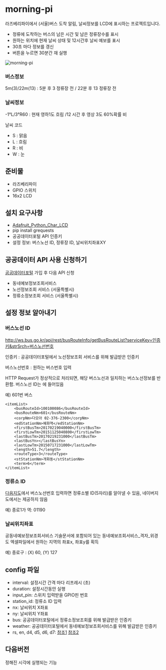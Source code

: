 # morning-pi #

라즈베리파이에서 (서울)버스 도착 알림, 날씨정보를 LCD에 표시하는 프로젝트입니다.

* 정류에 도착하는 버스의 남은 시간 및 남은 정류장수를 표시
* 원하는 위치에 현재 날씨 상태 및 12시간후 날씨 예보를 표시
* 30초 마다 정보를 갱신
* 버튼을 누르면 30분간 재 실행

![morning-pi](http://i.imgur.com/WHF5RHo.jpg)

### 버스정보
5m(3)/22m(13) : 5분 후 3 정류장 전 / 22분 후 13 정류장 전     

### 날씨정보
-1°L/3°R60 : 현재 영하1도 흐림 /12 시간 후 영상 3도 60%확률 비

날씨 코드

* S : 맑음
* L : 흐림
* R : 비
* W : 눈


## 준비물

* 라즈베리파이
* GPIO 스위치
* 16x2 LCD

## 설치 요구사항

* [Adafruit_Python_Char_LCD](https://github.com/adafruit/Adafruit_Python_CharLCD)
* pip install grequests
* 공공데이터포털 API 인증키
* 설정 정보: 버스노선 ID, 정류장 ID, 날씨위치좌표XY

## 공공데이터 API 사용 신청하기

[공공데이터포털](https://www.data.go.kr) 가입 후 다음 API 신청

* 동네예보정보조회서비스
* 노선정보조회 서비스 (서울특별시)
* 정류소정보조회 서비스 (서울특별시)


## 설정 정보 알아내기

### 버스노선 ID

http://ws.bus.go.kr/api/rest/busRouteInfo/getBusRouteList?serviceKey=인증키&strSrch=버스노선번호

인증키 : 공공데이터포털에서 노선정보조회 서비스를 위해 발급받은 인증키

버스노선번호 : 원하는 버스번호 입력


HTTP Request가 정상적으로 처리되면, 해당 버스노선과 일치하는 버스노선정보를 반환함. 버스노선 ID는  <busRouteId>에 들어있음

예) 601번 버스
```
<itemList>
    <busRouteId>100100086</busRouteId>
    <busRouteNm>601</busRouteNm>
    <corpNm>다모아 02-376-2300</corpNm>
    <edStationNm>혜화역</edStationNm>
    <firstBusTm>20170219040000</firstBusTm>
    <firstLowTm>20151125040800</firstLowTm>
    <lastBusTm>20170219231000</lastBusTm>
    <lastBusYn></lastBusYn>
    <lastLowTm>20150717231000</lastLowTm>
    <length>51.7</length>
    <routeType>3</routeType>
    <stStationNm>개화동</stStationNm>
    <term>6</term>
</itemList>
```

### 정류소 ID

[다음지도](http://map.daum.net/)에서 버스노선번호 입력하면 정류소별 ID(5자리)를 알아낼 수 있음, 네이버지도에서는 제공하지 않음

예) 종로1가 역: 01190


### 날씨위치좌표

공동네예보정보조회서비스 기술문서에 포함되어 있는 동네예보조회서비스_격자_위경도 엑셀파일에서 원하는 지역의 좌표x, 좌표y를 획득

예) 종로구 : (X) 60, (Y) 127


## config 파일

* interval: 설정시간 간격 마다 리프레시 (초)
* duration: 설정시간동안 실행
* input_pin: 스위치 입력받을 GPIO핀 번호
* station_id: 정류소 ID 입력
* nx: 날씨위치 X좌표
* ny: 날씨위치 Y좌표
* bus: 공공데이터포털에서 정류소정보조회를 위해 발급받은 인증키
* weather: 공공데이터포털에서 동네예보정보조회서비스를 위해 발급받은 인증키
* rs, en, d4, d5, d6, d7: [참조1](https://learn.adafruit.com/drive-a-16x2-lcd-directly-with-a-raspberry-pi?view=all) [참조2](http://www.rasplay.org/?p=7268)


## 다음버전

정해진 시각에 실행되는 기능
